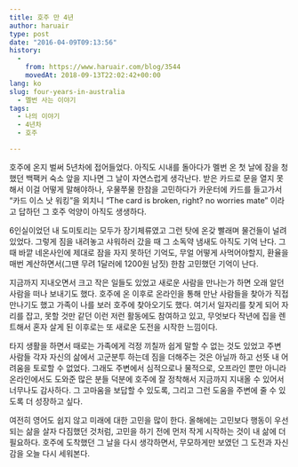 ```yaml
---
title: 호주 만 4년
author: haruair
type: post
date: "2016-04-09T09:13:56"
history:
  - 
    from: https://www.haruair.com/blog/3544
    movedAt: 2018-09-13T22:02:42+00:00
lang: ko
slug: four-years-in-australia
  - 멜번 사는 이야기
tags:
  - 나의 이야기
  - 4년차
  - 호주

---
```

호주에 온지 벌써 5년차에 접어들었다. 아직도 시내를 돌아다가 멜번 온 첫 날에 잠을 청했던 백팩커 숙소 앞을 지나면 그 날이 자연스럽게 생각난다. 받은 카드로 문을 열지 못해서 이걸 어떻게 말해야하나, 우물쭈물 한참을 고민하다가 카운터에 카드를 들고가서 &#8220;카드 이스 낫 워킹&#8221;을 외치니 &#8220;The card is broken, right? no worries mate&#8221; 이라고 답하던 그 호주 억양이 아직도 생생하다.

6인실이었던 내 도미토리는 모두가 장기체류였고 그런 탓에 온갖 빨래며 물건들이 널려있었다. 그렇게 짐을 내려놓고 샤워하러 갔을 때 그 소독약 냄새도 아직도 기억 난다. 그때 바깥 네온사인에 제대로 잠을 자지 못하던 기억도, 무얼 어떻게 사먹어야할지, 환율을 매번 계산하면서(그땐 무려 1달러에 1200원 남짓) 한참 고민했던 기억이 난다.

지금까지 지내오면서 크고 작은 일들도 있었고 새로운 사람을 만나는가 하면 오래 알던 사람을 떠나 보내기도 했다. 호주에 온 이후로 온라인을 통해 만난 사람들을 찾아가 직접 만나기도 했고 가족이 나를 보러 호주에 찾아오기도 했다. 여기서 일자리를 찾게 되어 자리를 잡고, 못할 것만 같던 이런 저런 활동에도 참여하고 있고, 무엇보다 작년에 집을 렌트해서 혼자 살게 된 이후로는 또 새로운 도전을 시작한 느낌이다.

타지 생활을 하면서 때로는 가족에게 걱정 끼칠까 쉽게 말할 수 없는 것도 있었고 주변 사람들 각자 자신의 삶에서 고군분투 하는데 짐을 더해주는 것은 아닐까 하고 선뜻 내 어려움을 토로할 수 없었다. 그래도 주변에서 심적으로나 물적으로, 오프라인 뿐만 아니라 온라인에서도 도와준 많은 분들 덕분에 호주에 잘 정착해서 지금까지 지내올 수 있어서 너무나도 감사하다. 그 고마움을 보답할 수 있도록, 그리고 그런 도움을 주변에 줄 수 있도록 더 성장하고 싶다.

여전히 영어도 쉽지 않고 미래에 대한 고민을 많이 한다. 올해에는 고민보다 행동이 우선되는 삶을 살자 다짐했던 것처럼, 고민을 하기 전에 먼저 작게 시작하는 것이 내 삶에 더 필요하다. 호주에 도착했던 그 날을 다시 생각하면서, 무모하게만 보였던 그 도전과 자신감을 오늘 다시 세워본다.